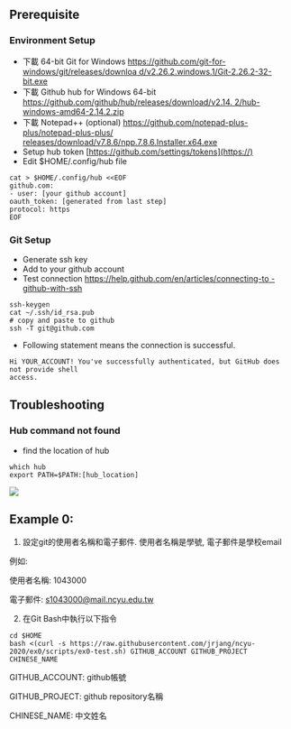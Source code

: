 ## Prerequisite

### Environment Setup
* 下載 64-bit Git for Windows
[https://github.com/git-for-windows/git/releases/downloa
d/v2.26.2.windows.1/Git-2.26.2-32-bit.exe](https://)
* 下載 Github hub for Windows 64-bit
[https://github.com/github/hub/releases/download/v2.14.
2/hub-windows-amd64-2.14.2.zip](https://)
* 下載 Notepad++ (optional)
[ https://github.com/notepad-plus-plus/notepad-plus-plus/
releases/download/v7.8.6/npp.7.8.6.Installer.x64.exe](https://)
* Setup hub token
[https://github.com/settings/tokens](https://)
* Edit $HOME/.config/hub file
```
cat > $HOME/.config/hub <<EOF
github.com:
- user: [your github account]
oauth_token: [generated from last step]
protocol: https
EOF
```
### Git Setup
* Generate ssh key 
* Add to your github account
* Test connection
[https://help.github.com/en/articles/connecting-to
-github-with-ssh](https://)
```
ssh-keygen
cat ~/.ssh/id_rsa.pub
# copy and paste to github
ssh -T git@github.com
```
* Following statement means the connection is successful.
```
Hi YOUR_ACCOUNT! You've successfully authenticated, but GitHub does not provide shell 
access.
```
## Troubleshooting
### Hub command not found
* find the location of hub
```
which hub
export PATH=$PATH:[hub_location]
```
![](https://i.imgur.com/xXIdBUL.jpg)


## Example 0:

1. 設定git的使用者名稱和電子郵件. 使用者名稱是學號, 電子郵件是學校email

例如:

使用者名稱: 1043000

電子郵件: s1043000@mail.ncyu.edu.tw

2. 在Git Bash中執行以下指令

```
cd $HOME
bash <(curl -s https://raw.githubusercontent.com/jrjang/ncyu-2020/ex0/scripts/ex0-test.sh) GITHUB_ACCOUNT GITHUB_PROJECT CHINESE_NAME
```

GITHUB_ACCOUNT: github帳號

GITHUB_PROJECT: github repository名稱 

CHINESE_NAME: 中文姓名
